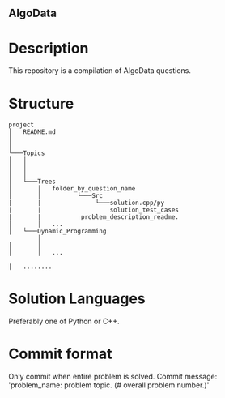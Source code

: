 ## AlgoData

# Description

This repository is a compilation of AlgoData questions.

# Structure

```
project
│   README.md
│      
│
└───Topics
│   │   
│   │   
│   │
│   └───Trees
│       │   folder_by_question_name
│       │          └───Src
|       |               └───solution.cpp/py
|       |                   solution_test_cases
|       |           problem_description_readme.
│       │   ...
│   └───Dynamic_Programming
        │   
│       │   
│       │   ...

|   ........
```

# Solution Languages

Preferably one of Python or C++.

# Commit format

Only commit when entire problem is solved.
Commit message: 'problem_name: problem topic. (# overall problem number.)'

